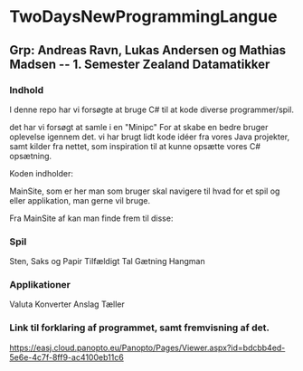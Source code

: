 # TwoDaysNewProgrammingLangue
## Grp: Andreas Ravn, Lukas Andersen og Mathias Madsen  -- 1. Semester Zealand Datamatikker

### Indhold

I denne repo har vi forsøgte at bruge C# til at kode diverse programmer/spil. 

det har vi forsøgt at samle i en "Minipc" For at skabe en bedre bruger oplevelse igennem det. 
vi har brugt lidt kode idéer fra vores Java projekter, samt kilder fra nettet, som inspiration til at kunne opsætte vores C# opsætning. 

Koden indholder:

MainSite, som er her man som bruger skal navigere til hvad for et spil og eller applikation, man gerne vil bruge.

Fra MainSite af kan man finde frem til disse:

### Spil
Sten, Saks og Papir
Tilfældigt Tal Gætning
Hangman

### Applikationer
Valuta Konverter
Anslag Tæller

### Link til forklaring af programmet, samt fremvisning af det.

https://easj.cloud.panopto.eu/Panopto/Pages/Viewer.aspx?id=bdcbb4ed-5e6e-4c7f-8ff9-ac4100eb11c6
